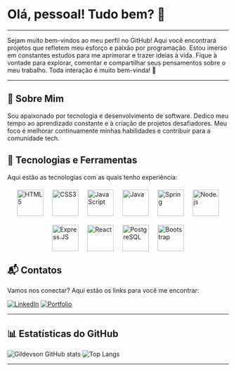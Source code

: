 # Olá, pessoal! Tudo bem? 👋

---

Sejam muito bem-vindos ao meu perfil no GitHub! Aqui você encontrará projetos que refletem meu esforço e paixão por programação. Estou imerso em constantes estudos para me aprimorar e trazer ideias à vida. Fique à vontade para explorar, comentar e compartilhar seus pensamentos sobre o meu trabalho. Toda interação é muito bem-vinda! 🚀

---
## 🌟 Sobre Mim

Sou apaixonado por tecnologia e desenvolvimento de software. Dedico meu tempo ao aprendizado constante e à criação de projetos desafiadores. Meu foco é melhorar continuamente minhas habilidades e contribuir para a comunidade tech.


## 🚀 Tecnologias e Ferramentas

Aqui estão as tecnologias com as quais tenho experiência:

<div style="display: flex; justify-content: center; flex-wrap: wrap; gap: 20px; margin-top: 20px;">
    <img align="center" alt="HTML5" src="https://cdn.jsdelivr.net/gh/devicons/devicon/icons/html5/html5-original.svg" width="60" height="60"/>
    <img align="center" alt="CSS3" src="https://cdn.jsdelivr.net/gh/devicons/devicon/icons/css3/css3-original.svg" width="60" height="60"/>
    <img align="center" alt="JavaScript" src="https://cdn.jsdelivr.net/gh/devicons/devicon/icons/javascript/javascript-original.svg" width="60" height="60"/>
    <img align="center" alt="Java" src="https://cdn.jsdelivr.net/gh/devicons/devicon/icons/java/java-original.svg" width="60" height="60"/>
    <img align="center" alt="Spring" src="https://cdn.jsdelivr.net/gh/devicons/devicon/icons/spring/spring-original.svg" width="60" height="60"/>
    <img align="center" alt="Node.js" src="https://cdn.jsdelivr.net/gh/devicons/devicon/icons/nodejs/nodejs-original.svg" width="60" height="60"/>
    <img align="center" alt="Express.JS" src="https://cdn.jsdelivr.net/gh/devicons/devicon/icons/express/express-original.svg" width="60" height="60"/>
    <img align="center" alt="React" src="https://cdn.jsdelivr.net/gh/devicons/devicon/icons/react/react-original.svg" width="60" height="60"/>
    <img align="center" alt="PostgreSQL" src="https://cdn.jsdelivr.net/gh/devicons/devicon/icons/postgresql/postgresql-original.svg" width="60" height="60"/>
    <img align="center" alt="Bootstrap" src="https://cdn.jsdelivr.net/gh/devicons/devicon/icons/bootstrap/bootstrap-original.svg" width="60" height="60"/>
</div>


## 📬 Contatos

Vamos nos conectar? Aqui estão os links para você me encontrar:

[![LinkedIn](https://img.shields.io/badge/LinkedIn-0077B5?style=for-the-badge&logo=linkedin&logoColor=white)](https://www.linkedin.com/in/gilson-fonseca-78b6b4138/) 
[![Portfolio](https://img.shields.io/badge/Portfolio-000000?style=for-the-badge&logo=About.me&logoColor=white)](https://portfoliogildevson.netlify.app/)

---

## 📊 Estatísticas do GitHub

![Gildevson GitHub stats](https://github-readme-stats.vercel.app/api?username=gildevson&show_icons=true&theme=radical)
![Top Langs](https://github-readme-stats.vercel.app/api/top-langs/?username=gildevson&theme=blue-green)

---



